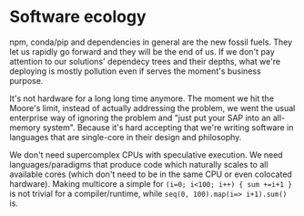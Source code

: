 # Software ecology

npm, conda/pip and dependencies in general are the new fossil fuels.
They let us rapidly go forward and they will be the end of us.
If we don't pay attention to our solutions' dependecy trees and their depths,
what we're deploying is mostly pollution even if serves the moment's business purpose.

It's not hardware for a long long time anymore.
The moment we hit the Moore's limit, instead of actually addressing the problem,
we went the usual enterprise way of ignoring the problem and
"just put your SAP into an all-memory system".
Because it's hard accepting that we're writing software in languages that are single-core in their design and
philosophy.

We don't need supercomplex CPUs with speculative execution.
We need languages/paradigms that produce code which naturally scales to all available cores
(which don't need to be in the same CPU or even colocated hardware).
Making multicore a simple for `(i=0; i<100; i++) { sum +=i+1 }` is not trivial for a compiler/runtime, while `seq(0, 100).map(i=> i+1).sum()` is.
